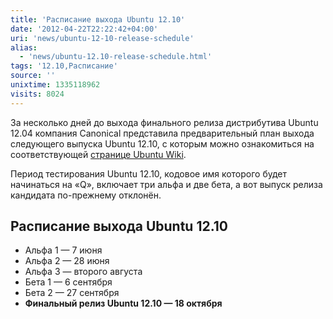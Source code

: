 ```yaml
---
title: 'Расписание выхода Ubuntu 12.10'
date: '2012-04-22T22:22:42+04:00'
uri: 'news/ubuntu-12-10-release-schedule'
alias: 
  - 'news/ubuntu-12.10-release-schedule.html'
tags: '12.10,Расписание'
source: ''
unixtime: 1335118962
visits: 8024
---
```

За несколько дней до выхода финального релиза дистрибутива Ubuntu 12.04 компания Canonical представила предварительный план выхода следующего выпуска Ubuntu 12.10, с которым можно ознакомиться на соответствующей [странице Ubuntu Wiki](https://wiki.ubuntu.com/QReleaseSchedule).

Период тестирования Ubuntu 12.10, кодовое имя которого будет начинаться на «Q», включает три альфа и две бета, а вот выпуск релиза кандидата по-прежнему отклонён.

## Расписание выхода Ubuntu 12.10

*   Альфа 1 — 7 июня
*   Альфа 2 — 28 июня
*   Альфа 3 — второго августа
*   Бета 1 — 6 сентября
*   Бета 2 — 27 сентября
*   **Финальный релиз Ubuntu 12.10 — 18 октября**
